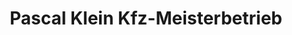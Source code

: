 ---
title: "Pascal Klein Kfz-Meisterbetrieb"
url: /morbach/pascal-klein-kfz-meisterbetrieb/
shop: Autowerkstatt
---